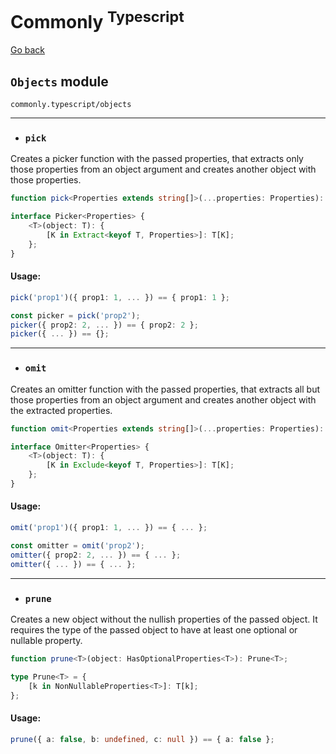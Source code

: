 Commonly <sup>Typescript</sup>
===

[Go back](./readme.md)

`Objects` module
---
`commonly.typescript/objects`

---

- ### `pick`

Creates a picker function with the passed properties, that extracts only those properties from an object argument and creates another object with those properties.

```typescript
function pick<Properties extends string[]>(...properties: Properties): Picker<Properties>;

interface Picker<Properties> {
	<T>(object: T): {
		[K in Extract<keyof T, Properties>]: T[K];
	};
}
```

#### Usage:

```typescript
pick('prop1')({ prop1: 1, ... }) == { prop1: 1 };

const picker = pick('prop2');
picker({ prop2: 2, ... }) == { prop2: 2 };
picker({ ... }) == {};
```

---

- ### `omit`

Creates an omitter function with the passed properties, that extracts all but those properties from an object argument and creates another object with the extracted properties.

```typescript
function omit<Properties extends string[]>(...properties: Properties): Omitter<Properties>;

interface Omitter<Properties> {
	<T>(object: T): {
		[K in Exclude<keyof T, Properties>]: T[K];
	};
}
```

#### Usage:

```typescript
omit('prop1')({ prop1: 1, ... }) == { ... };

const omitter = omit('prop2');
omitter({ prop2: 2, ... }) == { ... };
omitter({ ... }) == { ... };
```

---

- ### `prune`

Creates a new object without the nullish properties of the passed object. It requires the type of the passed object to have at least one optional or nullable property.

```typescript
function prune<T>(object: HasOptionalProperties<T>): Prune<T>;

type Prune<T> = {
	[k in NonNullableProperties<T>]: T[k];
};
```

#### Usage:

```typescript
prune({ a: false, b: undefined, c: null }) == { a: false };
```
